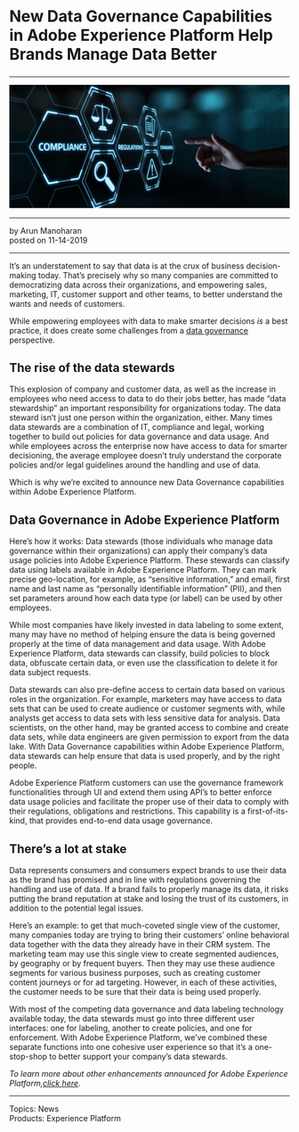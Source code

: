 # New Data Governance Capabilities in Adobe Experience Platform Help Brands Manage Data Better

### 

---

![](new-data-governance-capabilities-in-adobe-experience-platform-help-brands-manage-data-better/AdobeStock_214539256-e1573665817960-1800x0-c-default.jpeg)

---

by Arun Manoharan  
posted on 11-14-2019

---

It’s an understatement to say that data is at the crux of business decision-making today. That’s precisely why so many companies are committed to democratizing data across their organizations, and empowering sales, marketing, IT, customer support and other teams, to better understand the wants and needs of customers.

While empowering employees with data to make smarter decisions _is_ a best practice, it does create some challenges from a [data governance](https://www.adobe.com/experience-platform/data-governance.html "data governance") perspective.

## The rise of the data stewards

This explosion of company and customer data, as well as the increase in employees who need access to data to do their jobs better, has made “data stewardship” an important responsibility for organizations today. The data steward isn’t just one person within the organization, either. Many times data stewards are a combination of IT, compliance and legal, working together to build out policies for data governance and data usage. And while employees across the enterprise now have access to data for smarter decisioning, the average employee doesn’t truly understand the corporate policies and/or legal guidelines around the handling and use of data.

Which is why we’re excited to announce new Data Governance capabilities within Adobe Experience Platform.

## Data Governance in Adobe Experience Platform

Here’s how it works: Data stewards (those individuals who manage data governance within their organizations) can apply their company’s data usage policies into Adobe Experience Platform. These stewards can classify data using labels available in Adobe Experience Platform. They can mark precise geo-location, for example, as “sensitive information,” and email, first name and last name as “personally identifiable information” (PII), and then set parameters around how each data type (or label) can be used by other employees.

While most companies have likely invested in data labeling to some extent, many may have no method of helping ensure the data is being governed properly at the time of data management and data usage. With Adobe Experience Platform, data stewards can classify, build policies to block data, obfuscate certain data, or even use the classification to delete it for data subject requests.

Data stewards can also pre-define access to certain data based on various roles in the organization. For example, marketers may have access to data sets that can be used to create audience or customer segments with, while analysts get access to data sets with less sensitive data for analysis. Data scientists, on the other hand, may be granted access to combine and create data sets, while data engineers are given permission to export from the data lake. With Data Governance capabilities within Adobe Experience Platform, data stewards can help ensure that data is used properly, and by the right people.

Adobe Experience Platform customers can use the governance framework functionalities through UI and extend them using API’s to better enforce data usage policies and facilitate the proper use of their data to comply with their regulations, obligations and restrictions. This capability is a first-of-its-kind, that provides end-to-end data usage governance.

## There’s a lot at stake

Data represents consumers and consumers expect brands to use their data as the brand has promised and in line with regulations governing the handling and use of data. If a brand fails to properly manage its data, it risks putting the brand reputation at stake and losing the trust of its customers, in addition to the potential legal issues.

Here’s an example: to get that much-coveted single view of the customer, many companies today are trying to bring their customers’ online behavioral data together with the data they already have in their CRM system. The marketing team may use this single view to create segmented audiences, by geography or by frequent buyers. Then they may use these audience segments for various business purposes, such as creating customer content journeys or for ad targeting. However, in each of these activities, the customer needs to be sure that their data is being used properly.

With most of the competing data governance and data labeling technology available today, the data stewards must go into three different user interfaces: one for labeling, another to create policies, and one for enforcement. With Adobe Experience Platform, we’ve combined these separate functions into one cohesive user experience so that it’s a one-stop-shop to better support your company’s data stewards.

_To learn more about other enhancements announced for Adobe Experience Platform,_[_click here_](https://www.adobe.com/content/dam/www/us/en/experience-platform/pdfs/data-governance-whitepaper.pdf).

---

Topics: News  
Products: Experience Platform

